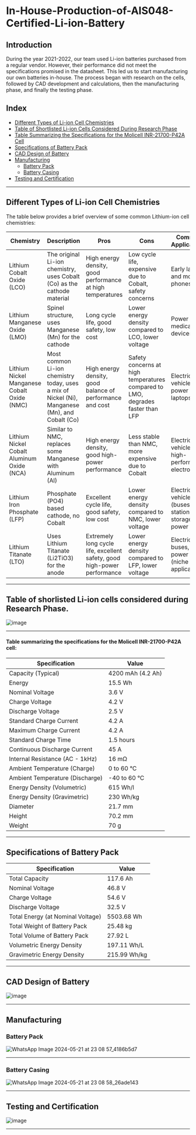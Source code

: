 # In-House-Production-of-AIS048-Certified-Li-ion-Battery

## Introduction

During the year 2021-2022, our team used Li-ion batteries purchased from a regular vendor. However, their performance did not meet the specifications promised in the datasheet. This led us to start manufacturing our own batteries in-house. The process began with research on the cells, followed by CAD development and calculations, then the manufacturing phase, and finally the testing phase.


## Index

- [Different Types of Li-ion Cell Chemistries](https://github.com/KetanMe/In-House-Production-of-AIS048-Certified-Li-ion-Battery/edit/main/README.md#different-types-of-li-ion-cell-chemistries)
- [Table of Shortlisted Li-ion Cells Considered During Research Phase](https://github.com/KetanMe/In-House-Production-of-AIS048-Certified-Li-ion-Battery/edit/main/README.md#table-of-shorlisted-li-ion-cells-considered-during-research-phase)
- [Table Summarizing the Specifications for the Molicell INR-21700-P42A Cell](https://github.com/KetanMe/In-House-Production-of-AIS048-Certified-Li-ion-Battery/edit/main/README.md#table-summarizing-the-specifications-for-the-molicell-inr-21700-p42a-cell)
- [Specifications of Battery Pack](https://github.com/KetanMe/In-House-Production-of-AIS048-Certified-Li-ion-Battery/edit/main/README.md#specifications-of-battery-pack)
- [CAD Design of Battery](https://github.com/KetanMe/In-House-Production-of-AIS048-Certified-Li-ion-Battery/edit/main/README.md#cad-design-of-battery)
- [Manufacturing](#manufacturing)
  - [Battery Pack](https://github.com/KetanMe/In-House-Production-of-AIS048-Certified-Li-ion-Battery/edit/main/README.md#battery-pack)
  - [Battery Casing](https://github.com/KetanMe/In-House-Production-of-AIS048-Certified-Li-ion-Battery/edit/main/README.md#battery-casing)
- [Testing and Certification](https://github.com/KetanMe/In-House-Production-of-AIS048-Certified-Li-ion-Battery/edit/main/README.md#testing-and-certification)



------------------------------------------------------------------------------------------------------------------------------------------------------------------------------------------

## Different Types of Li-ion Cell Chemistries

The table below provides a brief overview of some common Lithium-ion cell chemistries:

| Chemistry | Description | Pros | Cons | Common Applications |
|---|---|---|---|---|
| Lithium Cobalt Oxide (LCO) | The original Li-ion chemistry, uses Cobalt (Co) as the cathode material | High energy density, good performance at high temperatures | Low cycle life, expensive due to Cobalt, safety concerns | Early laptops and mobile phones |
| Lithium Manganese Oxide (LMO) | Spinel structure, uses Manganese (Mn) for the cathode | Long cycle life, good safety, low cost | Lower energy density compared to LCO, lower voltage | Power tools, medical devices |
| Lithium Nickel Manganese Cobalt Oxide (NMC) | Most common Li-ion chemistry today, uses a mix of Nickel (Ni), Manganese (Mn), and Cobalt (Co) | High energy density, good balance of performance and cost | Safety concerns at high temperatures compared to LMO, degrades faster than LFP | Electric vehicles, power tools, laptops |
| Lithium Nickel Cobalt Aluminum Oxide (NCA) | Similar to NMC, replaces some Manganese with Aluminum (Al) | High energy density, good high-power performance | Less stable than NMC, more expensive due to Cobalt | Electric vehicles, high-performance electronics |
| Lithium Iron Phosphate (LFP) | Phosphate (PO4) based cathode, no Cobalt | Excellent cycle life, good safety, low cost | Lower energy density compared to NMC, lower voltage | Electric vehicles (buses, stationary storage), power tools |
| Lithium Titanate (LTO) | Uses Lithium Titanate (Li2TiO3) for the anode | Extremely long cycle life, excellent safety, good high-power performance | Lower energy density compared to LFP, lower voltage | Electric buses, power tools (niche applications) |

-------------------------------------------------------------------------------------------------------------------------------------------------------------------------------------------


## Table of shorlisted Li-ion cells considered during Research Phase.

![image](https://github.com/KetanMe/In-House-Production-of-AIS048-Certified-Li-ion-Battery/assets/121623546/3b4621fa-4be3-48f6-b82e-1b0985402941)

-------------------------------------------------------------------------------------------------------------------------------------------------------------------------------------------

#### Table summarizing the specifications for the Molicell INR-21700-P42A cell:

| **Specification**                      | **Value**          |
|---------------------------------------|-------------------|
| Capacity (Typical)                    | 4200 mAh (4.2 Ah) |
| Energy                                | 15.5 Wh           |
| Nominal Voltage                       | 3.6 V             |
| Charge Voltage                        | 4.2 V             |
| Discharge Voltage                     | 2.5 V             |
| Standard Charge Current               | 4.2 A             |
| Maximum Charge Current                | 4.2 A             |
| Standard Charge Time                  | 1.5 hours         |
| Continuous Discharge Current          | 45 A              |
| Internal Resistance (AC - 1kHz)       | 16 mΩ             |
| Ambient Temperature (Charge)          | 0 to 60 °C        |
| Ambient Temperature (Discharge)       | -40 to 60 °C      |
| Energy Density (Volumetric)           | 615 Wh/l          |
| Energy Density (Gravimetric)          | 230 Wh/kg         |
| Diameter                              | 21.7 mm           |
| Height                                | 70.2 mm           |
| Weight                                | 70 g              |

-------------------------------------------------------------------------------------------------------------------------------------------------------------------------------------------

## Specifications of Battery Pack

| **Specification**                      | **Value**          |
|---------------------------------------|-------------------|
| Total Capacity                        | 117.6 Ah          |
| Nominal Voltage                       | 46.8 V            |
| Charge Voltage                        | 54.6 V            |
| Discharge Voltage                     | 32.5 V            |
| Total Energy (at Nominal Voltage)     | 5503.68 Wh        |
| Total Weight of Battery Pack          | 25.48 kg          |
| Total Volume of Battery Pack          | 27.92 L           |
| Volumetric Energy Density             | 197.11 Wh/L       |
| Gravimetric Energy Density            | 215.99 Wh/kg      |

-------------------------------------------------------------------------------------------------------------------------------------------------------------------------------------------
## CAD Design of Battery
![image](https://github.com/KetanMe/In-House-Production-of-AIS048-Certified-Li-ion-Battery/assets/121623546/eca4635a-e22d-4eae-a53f-8bdfa3081f46)

-------------------------------------------------------------------------------------------------------------------------------------------------------------------------------------------
## Manufacturing 

### Battery Pack
![WhatsApp Image 2024-05-21 at 23 08 57_4186b5d7](https://github.com/KetanMe/In-House-Production-of-AIS048-Certified-Li-ion-Battery/assets/121623546/fc8cc8ef-7116-4c9a-ac93-e462d444dd93)

-------------------------------------------------------------------------------------------------------------------------------------------------------------------------------------------
### Battery Casing

![WhatsApp Image 2024-05-21 at 23 08 58_26ade143](https://github.com/KetanMe/In-House-Production-of-AIS048-Certified-Li-ion-Battery/assets/121623546/55e173d9-d856-4588-85b9-7d77b643486d)

-------------------------------------------------------------------------------------------------------------------------------------------------------------------------------------------
## Testing and Certification

![image](https://github.com/KetanMe/In-House-Production-of-AIS048-Certified-Li-ion-Battery/assets/121623546/e1e00de2-f93a-4a23-83f4-fed0a7ce13cc)

-------------------------------------------------------------------------------------------------------------------------------------------------------------------------------------------









